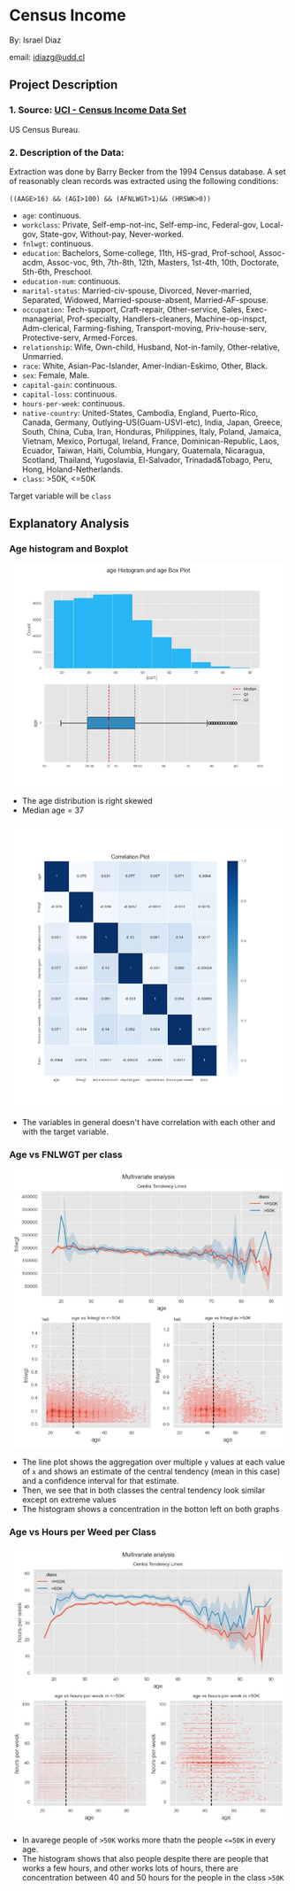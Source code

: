 # Census Income

By: Israel Diaz

email: idiazg@udd.cl

## Project Description

### 1. Source: [UCI -  Census Income Data Set](http://archive.ics.uci.edu/ml/datasets/Census+Income)

US Census Bureau.

### 2. Description of the Data: 

Extraction was done by Barry Becker from the 1994 Census database.  A set of reasonably clean records was extracted using the following conditions:

`((AAGE>16) && (AGI>100) && (AFNLWGT>1)&& (HRSWK>0))`

* `age`: continuous.
* `workclass`: Private, Self-emp-not-inc, Self-emp-inc, Federal-gov, Local-gov, State-gov, Without-pay, Never-worked.
* `fnlwgt`: continuous.
* `education`: Bachelors, Some-college, 11th, HS-grad, Prof-school, Assoc-acdm, Assoc-voc, 9th, 7th-8th, 12th, Masters, 1st-4th, 10th, Doctorate, 5th-6th, Preschool.
* `education-num`: continuous.
* `marital-status`: Married-civ-spouse, Divorced, Never-married, Separated, Widowed, Married-spouse-absent, Married-AF-spouse.
* `occupation`: Tech-support, Craft-repair, Other-service, Sales, Exec-managerial, Prof-specialty, Handlers-cleaners, Machine-op-inspct, Adm-clerical, Farming-fishing, Transport-moving, Priv-house-serv, Protective-serv, Armed-Forces.
* `relationship`: Wife, Own-child, Husband, Not-in-family, Other-relative, Unmarried.
* `race`: White, Asian-Pac-Islander, Amer-Indian-Eskimo, Other, Black.
* `sex`: Female, Male.
* `capital-gain`: continuous.
* `capital-loss`: continuous.
* `hours-per-week`: continuous.
* `native-country`: United-States, Cambodia, England, Puerto-Rico, Canada, Germany, Outlying-US(Guam-USVI-etc), India, Japan, Greece, South, China, Cuba, Iran, Honduras, Philippines, Italy, Poland, Jamaica, Vietnam, Mexico, Portugal, Ireland, France, Dominican-Republic, Laos, Ecuador, Taiwan, Haiti, Columbia, Hungary, Guatemala, Nicaragua, Scotland, Thailand, Yugoslavia, El-Salvador, Trinadad&Tobago, Peru, Hong, Holand-Netherlands.
* `class`: >50K, <=50K

Target variable will be `class`

## Explanatory Analysis

### Age histogram and Boxplot

![](/img/age_histogram_age_boxplot.jpg)

* The age distribution is right skewed
* Median age = 37

### ![](/img/correlation_plot.jpg)

* The variables in general doesn't have correlation with each other and with the target variable. 

### Age vs FNLWGT per class

![](/img/age_vs_fnlwgt_per_class.jpg)

* The line plot shows the aggregation over multiple `y` values at each value of `x` and shows an estimate of the central tendency (mean in this case) and a confidence interval for that estimate.
* Then, we see that in both classes the central tendency look similar except on extreme values
* The histogram shows a concentration in the botton left on both graphs

### Age vs Hours per Weed per Class

![](/img/age_vs_hours-per-week_per_class.jpg)

* In avarege people of `>50K` works more thatn the people `<=50K` in every age.
* The histogram shows that also people despite there are people that works a few hours, and other works lots of hours, there are concentration between 40 and 50 hours for the people in the class `>50K`